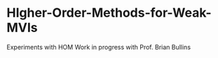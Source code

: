 # HIgher-Order-Methods-for-Weak-MVIs
Experiments with HOM
Work in progress with Prof. Brian Bullins
